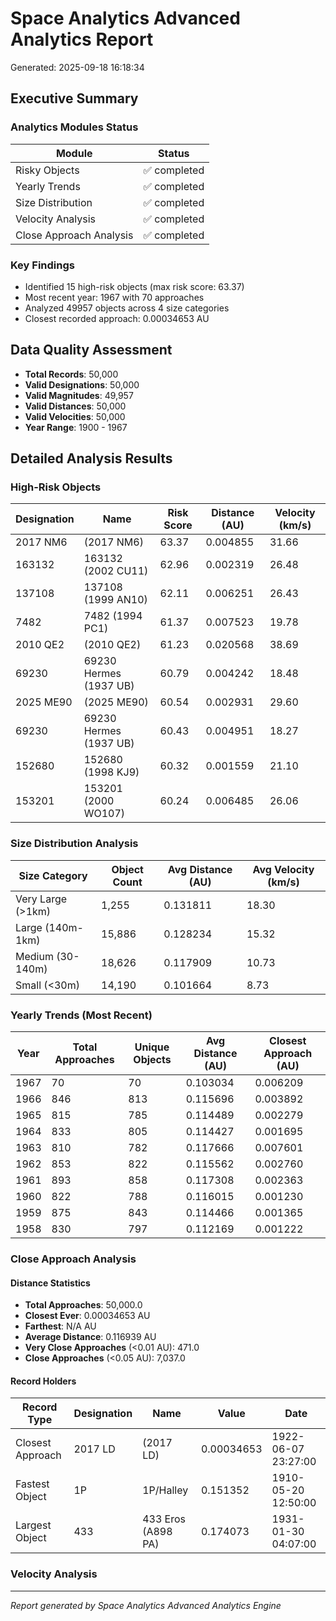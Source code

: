 # Space Analytics Advanced Analytics Report
Generated: 2025-09-18 16:18:34

## Executive Summary

### Analytics Modules Status

| Module | Status |
|--------|--------|
| Risky Objects | ✅ completed |
| Yearly Trends | ✅ completed |
| Size Distribution | ✅ completed |
| Velocity Analysis | ✅ completed |
| Close Approach Analysis | ✅ completed |

### Key Findings

- Identified 15 high-risk objects (max risk score: 63.37)
- Most recent year: 1967 with 70 approaches
- Analyzed 49957 objects across 4 size categories
- Closest recorded approach: 0.00034653 AU

## Data Quality Assessment

- **Total Records**: 50,000
- **Valid Designations**: 50,000
- **Valid Magnitudes**: 49,957
- **Valid Distances**: 50,000
- **Valid Velocities**: 50,000
- **Year Range**: 1900 - 1967

## Detailed Analysis Results

### High-Risk Objects

| Designation | Name | Risk Score | Distance (AU) | Velocity (km/s) |
|-------------|------|------------|---------------|----------------|
| 2017 NM6 | (2017 NM6) | 63.37 | 0.004855 | 31.66 |
| 163132 | 163132 (2002 CU11) | 62.96 | 0.002319 | 26.48 |
| 137108 | 137108 (1999 AN10) | 62.11 | 0.006251 | 26.43 |
| 7482 | 7482 (1994 PC1) | 61.37 | 0.007523 | 19.78 |
| 2010 QE2 | (2010 QE2) | 61.23 | 0.020568 | 38.69 |
| 69230 | 69230 Hermes (1937 UB) | 60.79 | 0.004242 | 18.48 |
| 2025 ME90 | (2025 ME90) | 60.54 | 0.002931 | 29.60 |
| 69230 | 69230 Hermes (1937 UB) | 60.43 | 0.004951 | 18.27 |
| 152680 | 152680 (1998 KJ9) | 60.32 | 0.001559 | 21.10 |
| 153201 | 153201 (2000 WO107) | 60.24 | 0.006485 | 26.06 |

### Size Distribution Analysis

| Size Category | Object Count | Avg Distance (AU) | Avg Velocity (km/s) |
|---------------|--------------|-------------------|--------------------|
| Very Large (>1km) | 1,255 | 0.131811 | 18.30 |
| Large (140m-1km) | 15,886 | 0.128234 | 15.32 |
| Medium (30-140m) | 18,626 | 0.117909 | 10.73 |
| Small (<30m) | 14,190 | 0.101664 | 8.73 |

### Yearly Trends (Most Recent)

| Year | Total Approaches | Unique Objects | Avg Distance (AU) | Closest Approach (AU) |
|------|------------------|----------------|-------------------|----------------------|
| 1967 | 70 | 70 | 0.103034 | 0.006209 |
| 1966 | 846 | 813 | 0.115696 | 0.003892 |
| 1965 | 815 | 785 | 0.114489 | 0.002279 |
| 1964 | 833 | 805 | 0.114427 | 0.001695 |
| 1963 | 810 | 782 | 0.117666 | 0.007601 |
| 1962 | 853 | 822 | 0.115562 | 0.002760 |
| 1961 | 893 | 858 | 0.117308 | 0.002363 |
| 1960 | 822 | 788 | 0.116015 | 0.001230 |
| 1959 | 875 | 843 | 0.114466 | 0.001365 |
| 1958 | 830 | 797 | 0.112169 | 0.001222 |

### Close Approach Analysis

#### Distance Statistics

- **Total Approaches**: 50,000.0
- **Closest Ever**: 0.00034653 AU
- **Farthest**: N/A AU
- **Average Distance**: 0.116939 AU
- **Very Close Approaches** (<0.01 AU): 471.0
- **Close Approaches** (<0.05 AU): 7,037.0

#### Record Holders

| Record Type | Designation | Name | Value | Date |
|-------------|-------------|------|-------|------|
| Closest Approach | 2017 LD | (2017 LD) | 0.00034653 | 1922-06-07 23:27:00 |
| Fastest Object | 1P | 1P/Halley | 0.151352 | 1910-05-20 12:50:00 |
| Largest Object | 433 | 433 Eros (A898 PA) | 0.174073 | 1931-01-30 04:07:00 |

### Velocity Analysis


---
*Report generated by Space Analytics Advanced Analytics Engine*
